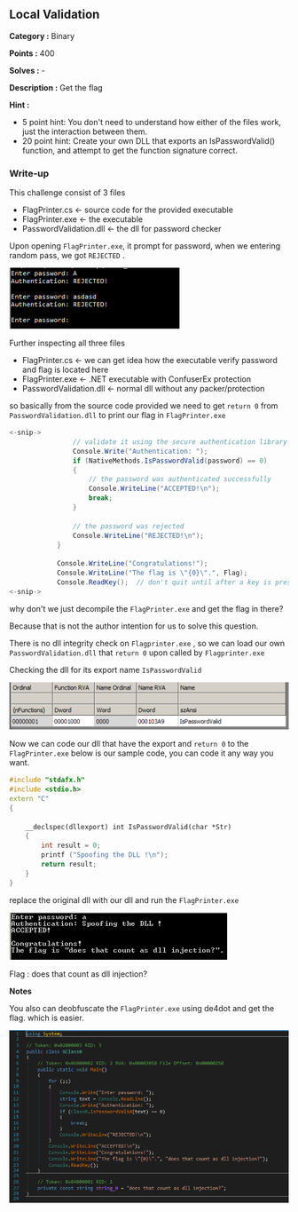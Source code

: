 ## Local Validation

**Category :** Binary

**Points :** 400

**Solves :** -

**Description :**
Get the flag

**Hint :** 
- 5 point hint: You don't need to understand how either of the files work, just the interaction between them.
- 20 point hint: Create your own DLL that exports an IsPasswordValid() function, and attempt to get the function signature correct.
### Write-up

This challenge consist of 3 files
- FlagPrinter.cs <- source code for the provided executable
- FlagPrinter.exe <- the executable
- PasswordValidation.dll <- the dll for password checker

Upon opening `FlagPrinter.exe`, it prompt for password, when we entering random pass, we got `REJECTED` .

![image](img/flagprinter.png)

Further inspecting all three files
- FlagPrinter.cs <- we can get idea how the executable verify password and flag is located here
- FlagPrinter.exe <- .NET executable with ConfuserEx protection 
- PasswordValidation.dll <- normal dll without any packer/protection

so basically from the source code provided we need to get `return 0` from `PasswordValidation.dll` to print our flag in `FlagPrinter.exe`
```csharp
<-snip->
                // validate it using the secure authentication library
                Console.Write("Authentication: ");
                if (NativeMethods.IsPasswordValid(password) == 0)
                {
                    // the password was authenticated successfully
                    Console.WriteLine("ACCEPTED!\n");
                    break;
                }

                // the password was rejected
                Console.WriteLine("REJECTED!\n");
            }

            Console.WriteLine("Congratulations!");
            Console.WriteLine("The flag is \"{0}\".", Flag);
            Console.ReadKey();  // don't quit until after a key is pressed
<-snip->
```

why don't we just decompile the `FlagPrinter.exe` and get the flag in there?

Because that is not the author intention for us to solve this question.

There is no dll integrity check on `Flagprinter.exe` , so we can load our own `PasswordValidation.dll` that `return 0` upon called by `Flagprinter.exe`

Checking the dll for its export name `IsPasswordValid`

![image](img/export.PNG)

Now we can code our dll that have the export and `return 0` to the `FlagPrinter.exe`
below is our sample code, you can code it any way you want.

```cpp
#include "stdafx.h"
#include <stdio.h>
extern "C"
{

	__declspec(dllexport) int IsPasswordValid(char *Str)
	{
		int result = 0;
		printf ("Spoofing the DLL !\n");
		return result;
	}
}
```
replace the original dll with our dll and run the `FlagPrinter.exe`

![image](img/flag.PNG)

Flag : does that count as dll injection?

**Notes**

You also can deobfuscate the `FlagPrinter.exe` using de4dot and get the flag. which is easier.

![image](img/de4dot.PNG)